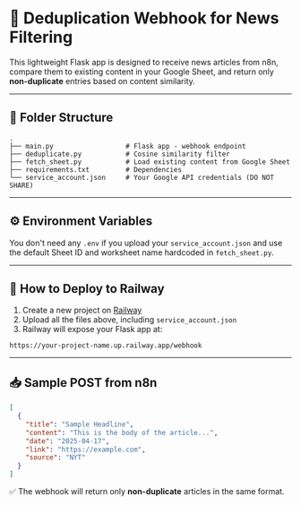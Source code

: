 # 🧠 Deduplication Webhook for News Filtering

This lightweight Flask app is designed to receive news articles from n8n, compare them to existing content in your Google Sheet, and return only **non-duplicate** entries based on content similarity.

---

## 📁 Folder Structure

```
.
├── main.py                  # Flask app - webhook endpoint
├── deduplicate.py           # Cosine similarity filter
├── fetch_sheet.py           # Load existing content from Google Sheet
├── requirements.txt         # Dependencies
└── service_account.json     # Your Google API credentials (DO NOT SHARE)
```

---

## ⚙️ Environment Variables

You don't need any `.env` if you upload your `service_account.json` and use the default Sheet ID and worksheet name hardcoded in `fetch_sheet.py`.

---

## 🚀 How to Deploy to Railway

1. Create a new project on [Railway](https://railway.app)
2. Upload all the files above, including `service_account.json`
3. Railway will expose your Flask app at:

```
https://your-project-name.up.railway.app/webhook
```

---

## 📥 Sample POST from n8n

```json
[
  {
    "title": "Sample Headline",
    "content": "This is the body of the article...",
    "date": "2025-04-17",
    "link": "https://example.com",
    "source": "NYT"
  }
]
```

✅ The webhook will return only **non-duplicate** articles in the same format.

